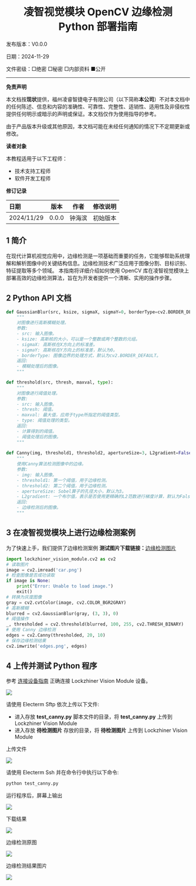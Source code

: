 <h1 align="center">凌智视觉模块 OpenCV 边缘检测 Python 部署指南</h1>

发布版本：V0.0.0

日期：2024-11-29

文件密级：□绝密 □秘密 □内部资料 ■公开  

---

**免责声明**  

本文档按**现状**提供，福州凌睿智捷电子有限公司（以下简称**本公司**）不对本文档中的任何陈述、信息和内容的准确性、可靠性、完整性、适销性、适用性及非侵权性提供任何明示或暗示的声明或保证。本文档仅作为使用指导的参考。  

由于产品版本升级或其他原因，本文档可能在未经任何通知的情况下不定期更新或修改。  

**读者对象**  

本教程适用于以下工程师：  

- 技术支持工程师  
- 软件开发工程师  

**修订记录**  

| **日期**     | **版本** | **作者** | **修改说明** |
|:-----------| -------- |--------| ------------ |
| 2024/11/29 | 0.0.0    | 钟海滨    | 初始版本     |

## 1 简介

在现代计算机视觉应用中，边缘检测是一项基础而重要的任务，它能够帮助系统理解和解析图像中的关键结构信息。边缘检测技术广泛应用于图像分割、目标识别、特征提取等多个领域。
本指南将详细介绍如何使用 OpenCV 库在凌智视觉模块上部署高效的边缘检测算法，旨在为开发者提供一个清晰、实用的操作步骤。


## 2 Python API 文档

```python
def GaussianBlur(src, ksize, sigmaX, sigmaY=0, borderType=cv2.BORDER_DEFAULT):
    """
    对图像进行高斯模糊处理。
    参数:
    - src: 输入图像。
    - ksize: 高斯核的大小，可以是一个整数或两个整数的元组。
    - sigmaX: 高斯核在X方向上的标准差。
    - sigmaY: 高斯核在Y方向上的标准差，默认为0。
    - borderType: 图像边界的处理方式，默认为cv2.BORDER_DEFAULT。
    返回:
    - 模糊处理后的图像。
    """

def threshold(src, thresh, maxval, type):
    """
    对图像进行阈值处理。
    参数:
    - src: 输入图像。
    - thresh: 阈值。
    - maxval: 最大值，应用于type所指定的阈值类型。
    - type: 阈值处理的类型。
    返回:
    - 计算得到的阈值。
    - 阈值处理后的图像。
    """
    
def Canny(img, threshold1, threshold2, apertureSize=3, L2gradient=False):
    """
    使用Canny算法检测图像中的边缘。
    参数:
    - img: 输入图像。
    - threshold1: 第一个阈值，用于边缘检测。
    - threshold2: 第二个阈值，用于边缘检测。
    - apertureSize: Sobel算子的孔径大小，默认为3。
    - L2gradient: 一个布尔值，表示是否使用更精确的L2范数进行梯度计算，默认为False。
    返回:
    - 边缘检测后的图像。
    """
```


## 3 在凌智视觉模块上进行边缘检测案例   

为了快速上手，我们提供了边缘检测案例
**测试图片下载链接：**[边缘检测图片](https://gitee.com/LockzhinerAI/LockzhinerVisionModule/releases/download/v0.0.4/car.png)

```python
import lockzhiner_vision_module.cv2 as cv2
# 读取图片
image = cv2.imread('car.png')
# 检查图像是否成功读取
if image is None:
    print("Error: Unable to load image.")
    exit()
# 转换为灰度图像
gray = cv2.cvtColor(image, cv2.COLOR_BGR2GRAY)
# 高斯模糊
blurred = cv2.GaussianBlur(gray, (3, 3), 0)
# 阈值操作
_, thresholded = cv2.threshold(blurred, 100, 255, cv2.THRESH_BINARY)
# 使用 Canny 边缘检测
edges = cv2.Canny(thresholded, 20, 10)
# 保存边缘检测结果
cv2.imwrite('edges.png', edges)
```

## 4 上传并测试 Python 程序

参考 [连接设备指南](../../../docs/introductory_tutorial/connect_device_using_ssh.md) 正确连接 Lockzhiner Vision Module 设备。

![](../../../../docs/introductory_tutorial/images/connect_device_using_ssh/ssh_success.png)

请使用 Electerm Sftp 依次上传以下文件:

- 进入存放 **test_canny.py** 脚本文件的目录，将 **test_canny.py** 上传到 Lockzhiner Vision Module
- 进入存放 **待检测图片** 存放的目录，将 **待检测图片** 上传到 Lockzhiner Vision Module

上传文件

![](./images/img.png)

请使用 Electerm Ssh 并在命令行中执行以下命令:

```bash
python test_canny.py
```

运行程序后，屏幕上输出 

![](./images/img_2.png)

下载结果

![](./images/img_1.png)

边缘检测原图

![](./images/car.png)

边缘检测结果图片

![](./images/edges.png)




